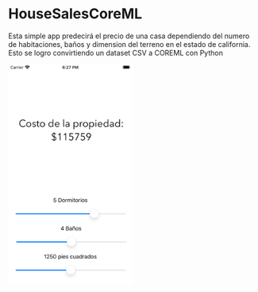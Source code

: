 # HouseSalesCoreML

Esta simple app predecirá el precio de una casa dependiendo del numero de habitaciones, baños y dimension del terreno en el estado de california.
Esto se logro convirtiendo un dataset CSV a COREML con Python


<img src="images/Simulator Screen Shot - iPhone SE (2nd generation) - 2020-07-11 at 18.27.36.png" width="250">

